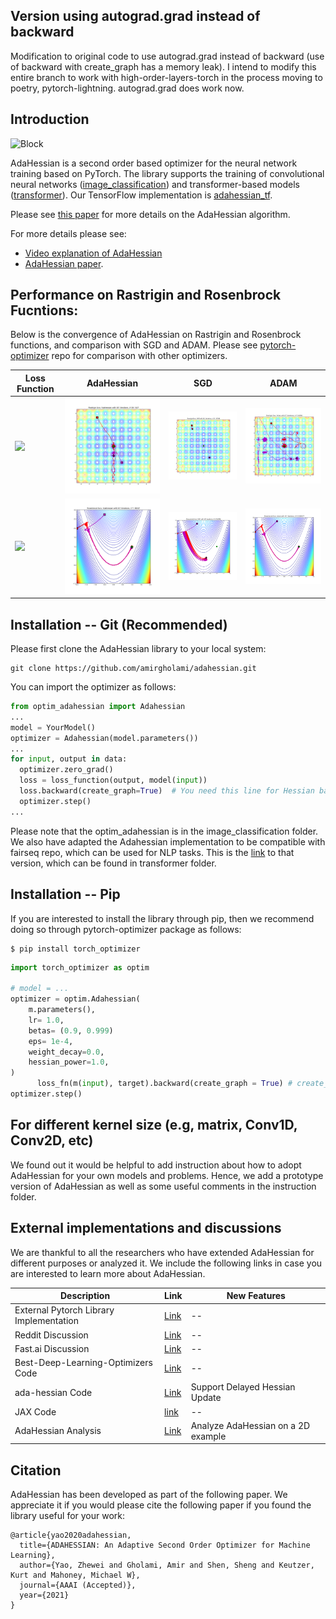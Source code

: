 ## Version using autograd.grad instead of backward
Modification to original code to use autograd.grad instead of backward (use of backward with create_graph has a memory leak). I intend to modify this entire branch to work with
high-order-layers-torch in the process moving to poetry, pytorch-lightning. autograd.grad does work now.


## Introduction
![Block](imgs/diagonal_illustration.png)

AdaHessian is a second order based optimizer for the neural network training based on PyTorch. The library supports the training of convolutional neural networks ([image_classification](https://github.com/amirgholami/adahessian/tree/master/image_classification)) and transformer-based models ([transformer](https://github.com/amirgholami/adahessian/tree/master/transformer)). Our TensorFlow implementation is [adahessian_tf](https://github.com/amirgholami/adahessian/tree/master/adahessian_tf).

Please see [this paper](https://arxiv.org/pdf/2006.00719.pdf) for more details on the AdaHessian algorithm.

For more details please see:

- [Video explanation of AdaHessian](https://www.youtube.com/watch?v=S87ancnZ0MM)
- [AdaHessian paper](https://arxiv.org/pdf/2006.00719.pdf).

## Performance on Rastrigin and Rosenbrock Fucntions:
Below is the convergence of AdaHessian on Rastrigin and Rosenbrock functions, and comparison with SGD and ADAM. Please see [pytorch-optimizer](https://github.com/jettify/pytorch-optimizer) repo for comparison with other optimizers.



| Loss Function | AdaHessian      | SGD         | ADAM        |
|-------------- |-----------------|-------------|-------------| 
|<img src="imgs/rastrigin_function.png" width="500"> |  <img src="https://raw.githubusercontent.com/jettify/pytorch-optimizer/master/docs/rastrigin_Adahessian.png" width="500"> |  <img src="https://raw.githubusercontent.com/jettify/pytorch-optimizer/master/docs/rastrigin_SGD.png" width="500"> |  <img src="https://raw.githubusercontent.com/jettify/pytorch-optimizer/master/docs/rastrigin_Adam.png" width="500"> |
|<img src="imgs/rosenbrock_function.svg" width="500"> |  <img src="https://raw.githubusercontent.com/jettify/pytorch-optimizer/master/docs/rosenbrock_Adahessian.png" width="500"> |  <img src="https://raw.githubusercontent.com/jettify/pytorch-optimizer/master/docs/rosenbrock_SGD.png" width="500"> | <img src="https://raw.githubusercontent.com/jettify/pytorch-optimizer/master/docs/rosenbrock_Adam.png" width="500"> |


## Installation -- Git (Recommended)
Please first clone the AdaHessian library to your local system:
```
git clone https://github.com/amirgholami/adahessian.git
```
You can import the optimizer as follows:

```python
from optim_adahessian import Adahessian
...
model = YourModel()
optimizer = Adahessian(model.parameters())
...
for input, output in data:
  optimizer.zero_grad()
  loss = loss_function(output, model(input))
  loss.backward(create_graph=True)  # You need this line for Hessian backprop
  optimizer.step()
...
```

Please note that the optim_adahessian is in the image_classification folder. We also have adapted the Adahessian implementation to be compatible with fairseq repo, which can be used for NLP tasks. This is the [link](https://github.com/amirgholami/adahessian/blob/master/transformer/fairseq/optim/adahessian.py) to that version, which can be found in transformer folder.

## Installation -- Pip
If you are interested to install the library through pip, then we recommend doing so through pytorch-optimizer package as follows:

```
$ pip install torch_optimizer
```

```python
import torch_optimizer as optim

# model = ...
optimizer = optim.Adahessian(
    m.parameters(),
    lr= 1.0,
    betas= (0.9, 0.999)
    eps= 1e-4,
    weight_decay=0.0,
    hessian_power=1.0,
)
      loss_fn(m(input), target).backward(create_graph = True) # create_graph=True is necessary for Hessian calculation
optimizer.step()
```

## For different kernel size (e.g, matrix, Conv1D, Conv2D, etc)
We found out it would be helpful to add instruction about how to adopt AdaHessian for your own models and problems. Hence, we add a prototype version of AdaHessian as well as some useful comments in the instruction folder. 


## External implementations and discussions
We are thankful to all the researchers who have extended AdaHessian for different purposes or analyzed it. We include the following links in case you are interested to learn more about AdaHessian.

Description | Link | New Features
---|---|---
External Pytorch Library Implementation | [Link](https://github.com/jettify/pytorch-optimizer) | --
Reddit Discussion | [Link](https://www.reddit.com/r/MachineLearning/comments/i76wxd/adahessian_an_adaptive_second_orderoptimizer_for/) | --
Fast.ai Discussion | [Link](https://forums.fast.ai/t/adahessian/76214/15) | -- 
Best-Deep-Learning-Optimizers Code| [Link](https://github.com/lessw2020/Best-Deep-Learning-Optimizers/tree/master/adahessian) | --
ada-hessian Code | [Link](https://github.com/davda54/ada-hessian) | Support Delayed Hessian Update
JAX Code | [link](https://github.com/nestordemeure/AdaHessianJax) | --
AdaHessian Analysis | [Link](https://github.com/githubharald/analyze_ada_hessian) | Analyze AdaHessian on a 2D example

## Citation
AdaHessian has been developed as part of the following paper. We appreciate it if you would please cite the following paper if you found the library useful for your work:

```text
@article{yao2020adahessian,
  title={ADAHESSIAN: An Adaptive Second Order Optimizer for Machine Learning},
  author={Yao, Zhewei and Gholami, Amir and Shen, Sheng and Keutzer, Kurt and Mahoney, Michael W},
  journal={AAAI (Accepted)},
  year={2021}
}
```

